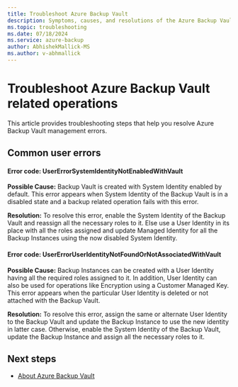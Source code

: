 ```yaml
---
title: Troubleshoot Azure Backup Vault
description: Symptoms, causes, and resolutions of the Azure Backup Vault related operations.
ms.topic: troubleshooting
ms.date: 07/18/2024
ms.service: azure-backup
author: AbhishekMallick-MS
ms.author: v-abhmallick
---
```


# Troubleshoot Azure Backup Vault related operations

This article provides troubleshooting steps that help you resolve Azure Backup Vault management errors.

## Common user errors

#### Error code: UserErrorSystemIdentityNotEnabledWithVault

**Possible Cause:** Backup Vault is created with System Identity enabled by default. This error appears when System Identity of the Backup Vault is in a disabled state and a backup related operation fails with this error. 

**Resolution:** To resolve this error, enable the System Identity of the Backup Vault and reassign all the necessary roles to it. Else use a User Identity in its place with all the roles assigned and update  Managed Identity for all the Backup Instances using the now disabled System Identity. 

#### Error code: UserErrorUserIdentityNotFoundOrNotAssociatedWithVault

**Possible Cause:** Backup Instances can be created with a User Identity having all the required roles assigned to it. In addition, User Identity can also be used for operations like Encryption using a Customer Managed Key. This error appears when the particular User Identity is deleted or not attached with the Backup Vault.  

**Resolution:** To resolve this error, assign the same or alternate User Identity to the Backup Vault and update the Backup Instance to use the new identity in latter case. Otherwise, enable the System Identity of the Backup Vault, update the Backup Instance and assign all the necessary roles to it. 

## Next steps

- [About Azure Backup Vault](create-manage-backup-vault.md)
